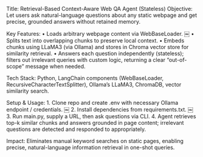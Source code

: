 Title: Retrieval-Based Context-Aware Web QA Agent (Stateless)
Objective: Let users ask natural-language questions about any static webpage and get precise, grounded answers without retained memory.

Key Features:
	•	Loads arbitrary webpage content via WebBaseLoader.  ￼
	•	Splits text into overlapping chunks to preserve local context.
	•	Embeds chunks using LLaMA3 (via Ollama) and stores in Chroma vector store for similarity retrieval.
	•	Answers each question independently (stateless); filters out irrelevant queries with custom logic, returning a clear “out-of-scope” message when needed.

Tech Stack: Python, LangChain components (WebBaseLoader, RecursiveCharacterTextSplitter), Ollama’s LLaMA3, ChromaDB, vector similarity search.

Setup & Usage:
	1.	Clone repo and create .env with necessary Ollama endpoint / credentials.  ￼
	2.	Install dependencies from requirements.txt.  ￼
	3.	Run main.py, supply a URL, then ask questions via CLI.
	4.	Agent retrieves top-k similar chunks and answers grounded in page content; irrelevant questions are detected and responded to appropriately.

Impact: Eliminates manual keyword searches on static pages, enabling precise, natural-language information retrieval in one-shot queries.

